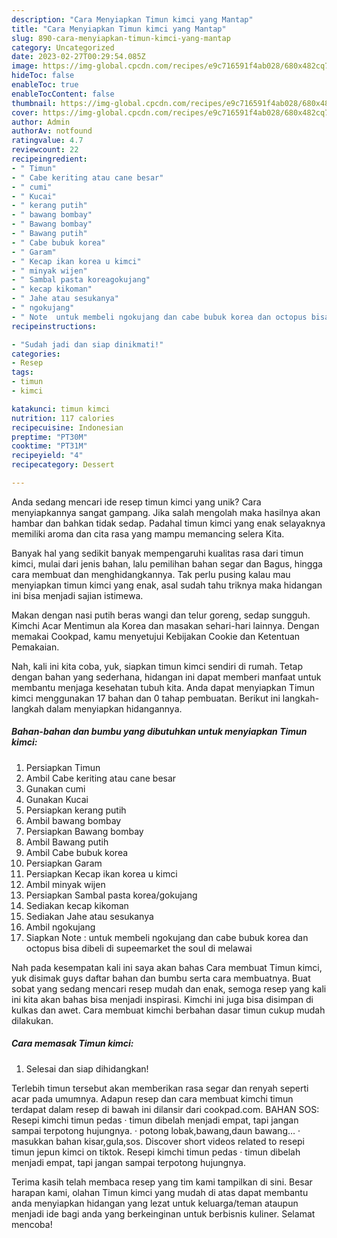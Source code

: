 ```yaml
---
description: "Cara Menyiapkan Timun kimci yang Mantap"
title: "Cara Menyiapkan Timun kimci yang Mantap"
slug: 890-cara-menyiapkan-timun-kimci-yang-mantap
category: Uncategorized
date: 2023-02-27T00:29:54.085Z
image: https://img-global.cpcdn.com/recipes/e9c716591f4ab028/680x482cq70/timun-kimci-foto-resep-utama.jpg
hideToc: false
enableToc: true
enableTocContent: false
thumbnail: https://img-global.cpcdn.com/recipes/e9c716591f4ab028/680x482cq70/timun-kimci-foto-resep-utama.jpg
cover: https://img-global.cpcdn.com/recipes/e9c716591f4ab028/680x482cq70/timun-kimci-foto-resep-utama.jpg
author: Admin
authorAv: notfound
ratingvalue: 4.7
reviewcount: 22
recipeingredient:
- " Timun"
- " Cabe keriting atau cane besar"
- " cumi"
- " Kucai"
- " kerang putih"
- " bawang bombay"
- " Bawang bombay"
- " Bawang putih"
- " Cabe bubuk korea"
- " Garam"
- " Kecap ikan korea u kimci"
- " minyak wijen"
- " Sambal pasta koreagokujang"
- " kecap kikoman"
- " Jahe atau sesukanya"
- " ngokujang"
- " Note  untuk membeli ngokujang dan cabe bubuk korea dan octopus bisa dibeli di supeemarket the soul di melawai"
recipeinstructions:

- "Sudah jadi dan siap dinikmati!"
categories:
- Resep
tags:
- timun
- kimci

katakunci: timun kimci 
nutrition: 117 calories
recipecuisine: Indonesian
preptime: "PT30M"
cooktime: "PT31M"
recipeyield: "4"
recipecategory: Dessert

---
```





Anda sedang mencari ide resep timun kimci yang unik? Cara menyiapkannya sangat gampang. Jika salah mengolah maka hasilnya akan hambar dan bahkan tidak sedap. Padahal timun kimci yang enak selayaknya memiliki aroma dan cita rasa yang mampu memancing selera Kita.





Banyak hal yang sedikit banyak mempengaruhi kualitas rasa dari timun kimci, mulai dari jenis bahan, lalu pemilihan bahan segar dan Bagus, hingga cara membuat dan menghidangkannya. Tak perlu pusing kalau mau menyiapkan timun kimci yang enak,      asal sudah tahu triknya maka hidangan ini bisa menjadi sajian istimewa.














Makan dengan nasi putih beras wangi dan telur goreng, sedap sungguh. Kimchi Acar Mentimun ala Korea dan masakan sehari-hari lainnya. Dengan memakai Cookpad, kamu menyetujui Kebijakan Cookie dan Ketentuan Pemakaian.






Nah, kali ini kita coba, yuk, siapkan timun kimci sendiri di rumah. Tetap dengan bahan yang sederhana, hidangan ini dapat memberi manfaat untuk membantu menjaga kesehatan tubuh kita. Anda dapat menyiapkan Timun kimci menggunakan 17 bahan dan 0 tahap pembuatan. Berikut ini langkah-langkah dalam menyiapkan hidangannya.

<!--inarticleads1-->

##### Bahan-bahan dan bumbu yang dibutuhkan untuk menyiapkan Timun kimci:

1. Persiapkan  Timun
1. Ambil  Cabe keriting atau cane besar
1. Gunakan  cumi
1. Gunakan  Kucai
1. Persiapkan  kerang putih
1. Ambil  bawang bombay
1. Persiapkan  Bawang bombay
1. Ambil  Bawang putih
1. Ambil  Cabe bubuk korea
1. Persiapkan  Garam
1. Persiapkan  Kecap ikan korea u kimci
1. Ambil  minyak wijen
1. Persiapkan  Sambal pasta korea/gokujang
1. Sediakan  kecap kikoman
1. Sediakan  Jahe atau sesukanya
1. Ambil  ngokujang
1. Siapkan  Note : untuk membeli ngokujang dan cabe bubuk korea dan octopus bisa dibeli di supeemarket the soul di melawai


Nah pada kesempatan kali ini saya akan bahas Cara membuat Timun kimci, yuk disimak guys daftar bahan dan bumbu serta cara membuatnya. Buat sobat yang sedang mencari resep mudah dan enak, semoga resep yang kali ini kita akan bahas bisa menjadi inspirasi. Kimchi ini juga bisa disimpan di kulkas dan awet. Cara membuat kimchi berbahan dasar timun cukup mudah dilakukan. 

<!--inarticleads2-->

##### Cara memasak Timun kimci:


1. Selesai dan siap dihidangkan!

Terlebih timun tersebut akan memberikan rasa segar dan renyah seperti acar pada umumnya. Adapun resep dan cara membuat kimchi timun terdapat dalam resep di bawah ini dilansir dari cookpad.com. BAHAN SOS: Resepi kimchi timun pedas · timun dibelah menjadi empat, tapi jangan sampai terpotong hujungnya. · potong lobak,bawang,daun bawang… · masukkan bahan kisar,gula,sos. Discover short videos related to resepi timun jepun kimci on tiktok. Resepi kimchi timun pedas · timun dibelah menjadi empat, tapi jangan sampai terpotong hujungnya. 

Terima kasih telah membaca resep yang tim kami tampilkan di sini. Besar harapan kami, olahan Timun kimci yang mudah di atas dapat membantu anda menyiapkan hidangan yang lezat untuk keluarga/teman ataupun menjadi ide bagi anda yang berkeinginan untuk berbisnis kuliner. Selamat mencoba!
